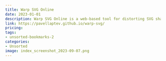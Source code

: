 ```yaml
---
title: Warp SVG Online
date: 2023-01-01
description: Warp SVG Online is a web-based tool for distorting SVG shapes. The tool allows users to warp shapes using a variety of distortion algorithms, such as fish-eye, wave, and twist. The resulting shapes can be exported as SVG files.
link: https://pavellaptev.github.io/warp-svg/
pricing: 
tags: 
- unsorted-bookmarks-2 
categories: 
- Unsorted 
image: index_screenshot_2023-09-07.png
---
```

